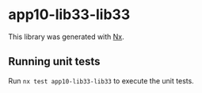 # app10-lib33-lib33

This library was generated with [Nx](https://nx.dev).

## Running unit tests

Run `nx test app10-lib33-lib33` to execute the unit tests.
